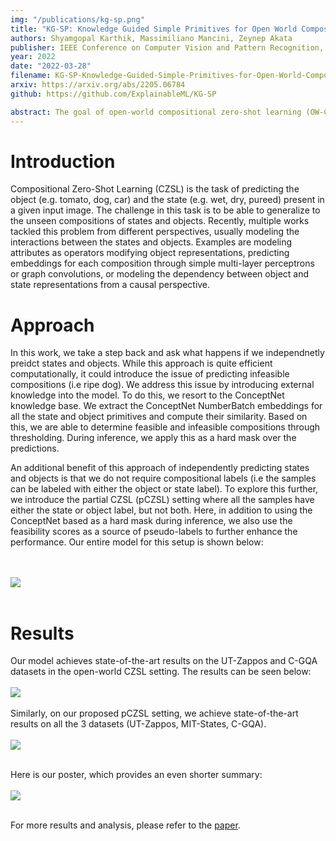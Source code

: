 ```yaml
---
img: "/publications/kg-sp.png"
title: "KG-SP: Knowledge Guided Simple Primitives for Open World Compositional Zero-Shot Learning"
authors: Shyamgopal Karthik, Massimiliano Mancini, Zeynep Akata
publisher: IEEE Conference on Computer Vision and Pattern Recognition, CVPR
year: 2022
date: "2022-03-28"
filename: KG-SP-Knowledge-Guided-Simple-Primitives-for-Open-World-Compositional-Zero-Shot-Learning
arxiv: https://arxiv.org/abs/2205.06784
github: https://github.com/ExplainableML/KG-SP

abstract: The goal of open-world compositional zero-shot learning (OW-CZSL) is to recognize compositions of state and objects in images, given only a subset of them during training and no prior on the unseen compositions. In this setting, models operate on a huge output space, containing all possible state-object compositions. While previous works tackle the problem by learning embeddings for the compositions jointly, here we revisit a simple CZSL baseline and predict the primitives, i.e. states and objects, independently. To ensure that the model develops primitive-specific features, we equip the state and object classifiers with separate, non-linear feature extractors. Moreover, we estimate the feasibility of each composition through external knowledge, using this prior to remove unfeasible compositions from the output space. Finally, we propose a new setting, i.e. CZSL under partial supervision (pCZSL), where either only objects or state labels are available during training and we can use our prior to estimate the missing labels. Our model, Knowledge-Guided Simple Primitives (KG-SP), achieves the state of the art in both OW-CZSL and pCZSL, surpassing most recent competitors even when coupled with semi-supervised learning techniques.
---
```

# Introduction

Compositional Zero-Shot Learning (CZSL) is the task of predicting the object (e.g. tomato, dog, car) and the state (e.g. wet, dry, pureed) present in a given input image. The challenge in this task is to be able to generalize to the unseen compositions of states and objects. Recently, multiple works tackled this problem from different perspectives, usually modeling the interactions between the states and objects. Examples are modeling attributes as operators modifying object representations, predicting embeddings for each composition through simple multi-layer perceptrons or graph convolutions, or modeling the dependency between object and state representations from a causal perspective.


# Approach
In this work, we take a step back and ask what happens if we independnetly preidct states and objects. While this approach is quite efficient computationally, it could introduce the issue of predicting infeasible compositions (i.e ripe dog). We address this issue by introducing external knowledge into the model. To do this, we resort to the ConceptNet knowledge base. We extract the ConceptNet NumberBatch embeddings for all the state and object primitives and compute their similarity. Based on this, we are able to determine feasible and infeasible compositions through thresholding. During inference, we apply this as a hard mask over the predictions. 

An additional benefit of this approach of independently predicting states and objects is that we do not require compositional labels (i.e the samples can be labeled with either the object or state label). To explore this further, we introduce the partial CZSL (pCZSL) setting where all the samples have either the state or object label, but not both. Here, in addition to using the ConceptNet based as a hard mask during inference, we also use the feasibility scores as a source of pseudo-labels to further enhance the performance. Our entire model for this setup is shown below:

<br/><br/>
![](/publications/KGSP/kgsp_model.png)
<br/><br/>



# Results
Our model achieves state-of-the-art results on the UT-Zappos and C-GQA datasets in the open-world CZSL setting. The results can be seen below:
<br/><br/>
![](/publications/KGSP/ow-czsl.png)
<br/><br/>
Similarly, on our proposed pCZSL setting, we achieve state-of-the-art results on all the 3 datasets (UT-Zappos, MIT-States, C-GQA).
<br/><br/>
![](/publications/KGSP/pczsl.png)
<br/><br/>




Here is our poster, which provides an even shorter summary:
<br/><br/>
![](/publications/KGSP/poster.png)
<br/><br/>

For more results and analysis, please refer to the [paper](https://arxiv.org/pdf/2205.06784.pdf).
